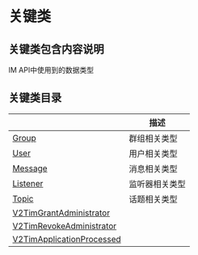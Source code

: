 # 关键类

## 关键类包含内容说明

IM API中使用到的数据类型

## 关键类目录

|                                                                       | 描述      |
| --------------------------------------------------------------------- | ------- |
| [Group](../../class/group/)                                           | 群组相关类型  |
| [User](user/)                                                         | 用户相关类型  |
| [Message](../../class/message.md)                                     | 消息相关类型  |
| [Listener](../../class/listener.md)                                   | 监听器相关类型 |
| [Topic](../../class/topic/)                                           | 话题相关类型  |
| [V2TimGrantAdministrator](../../class/v2timgrantadministrator.md)     |         |
| [V2TimRevokeAdministrator](../../class/v2timrevokeadministrator.md)   |         |
| [V2TimApplicationProcessed](../../class/v2timapplicationprocessed.md) |         |
